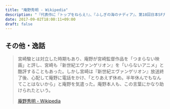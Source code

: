```yaml
---
title: "庵野秀明 - Wikipedia"
description: "『代表作に『トップをねらえ!』、『ふしぎの海のナディア』、第18回日本SF大賞受賞作の『新世紀エヴァンゲリオン』などがある。"
date: 2017-09-02T18:00:11+09:00
draft: false
---
```





## その他・逸話

> 宮崎駿とは対立した時期もあり、庵野が宮崎監督作品を「つまらない映画」と評し、宮崎も『新世紀エヴァンゲリオン』を「いらないアニメ」と酷評することもあった。しかし宮崎は『新世紀エヴァンゲリオン』放送終了後、心配して庵野に電話をかけ、「とりあえず休め。半年休んでもなんてことはないから」と庵野を気遣った。庵野本人も、この言葉にかなり助けられたという。
>
>[庵野秀明 - Wikipedia](https://ja.wikipedia.org/wiki/%E6%96%B0%E4%B8%96%E7%B4%80%E3%82%A8%E3%83%B4%E3%82%A1%E3%83%B3%E3%82%B2%E3%83%AA%E3%82%AA%E3%83%B3)